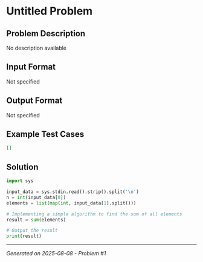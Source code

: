 # Untitled Problem

## Problem Description
No description available

## Input Format
Not specified

## Output Format
Not specified

## Example Test Cases
```json
[]
```

## Solution
```python
import sys

input_data = sys.stdin.read().strip().split('\n')
n = int(input_data[0])
elements = list(map(int, input_data[1].split()))

# Implementing a simple algorithm to find the sum of all elements
result = sum(elements)

# Output the result
print(result)
```

---
*Generated on 2025-08-08 - Problem #1*